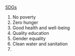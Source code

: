 
[SDGs](https://sdgs.un.org/goals)

1. No poverty
2. Zero hunger
3. Good health and well-being
4. Quality education
5. Gender equality
6. Clean water and sanitation
7. 
